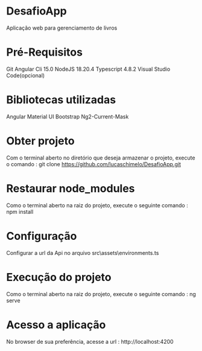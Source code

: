 # DesafioApp
Aplicação web para gerenciamento de livros

# Pré-Requisitos
Git
Angular Cli 15.0
NodeJS 18.20.4
Typescript 4.8.2
Visual Studio Code(opcional)

# Bibliotecas utilizadas
Angular Material UI
Bootstrap
Ng2-Current-Mask

# Obter projeto
Com o terminal aberto no diretório que deseja armazenar o projeto, execute o comando : git clone https://github.com/lucaschimelo/DesafioApp.git

# Restaurar node_modules
Como o terminal aberto na raiz do projeto, execute o seguinte comando : npm install

# Configuração
Configurar a url da Api no arquivo src\assets\environments.ts

# Execução do projeto
Como o terminal aberto na raiz do projeto, execute o seguinte comando : ng serve

# Acesso a aplicação
No browser de sua preferência, acesse a url : http://localhost:4200
